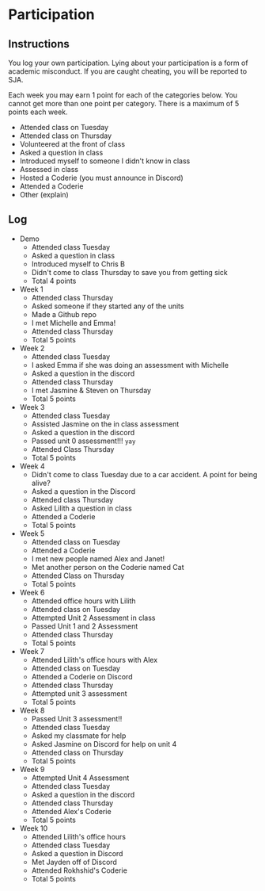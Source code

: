 Participation
=============

## Instructions ##

You log your own participation. Lying about your participation is a form of
academic misconduct. If you are caught cheating, you will be reported to SJA.

Each week you may earn 1 point for each of the categories below. You cannot get
more than one point per category. There is a maximum of 5 points each week.

+ Attended class on Tuesday
+ Attended class on Thursday
+ Volunteered at the front of class
+ Asked a question in class
+ Introduced myself to someone I didn't know in class
+ Assessed in class
+ Hosted a Coderie (you must announce in Discord)
+ Attended a Coderie
+ Other (explain)

## Log ##

- Demo
	+ Attended class Tuesday
	+ Asked a question in class
	+ Introduced myself to Chris B
	+ Didn't come to class Thursday to save you from getting sick
	+ Total 4 points
- Week 1
	+ Attended class Thursday
	+ Asked someone if they started any of the units
	+ Made a Github repo
	+ I met Michelle and Emma!
	+ Attended class Thursday
	+ Total 5 points
- Week 2
	+ Attended class Tuesday
	+ I asked Emma if she was doing an assessment with Michelle
	+ Asked a question in the discord
	+ Attended class Thursday
	+ I met Jasmine & Steven on Thursday
	+ Total 5 points
- Week 3
	+ Attended class Tuesday
	+ Assisted Jasmine on the in class assessment
	+ Asked a question in the discord
	+ Passed unit 0 assessment!!! `yay`
	+ Attended Class Thursday
	+ Total 5 points
- Week 4
	+ Didn't come to class Tuesday due to a car accident. A point for being alive?
	+ Asked a question in the Discord
	+ Attended class Thursday
	+ Asked Lilith a question in class
	+ Attended a Coderie
	+ Total 5 points
- Week 5
	+ Attended class on Tuesday
	+ Attended a Coderie
	+ I met new people named Alex and Janet!
	+ Met another person on the Coderie named Cat
	+ Attended Class on Thursday
	+ Total 5 points
- Week 6
	+ Attended office hours with Lilith
	+ Attended class on Tuesday
	+ Attempted Unit 2 Assessment in class
	+ Passed Unit 1 and 2 Assessment
	+ Attended class Thursday
	+ Total 5 points
- Week 7
	+ Attended Lilith's office hours with Alex
	+ Attended class on Tuesday
	+ Attended a Coderie on Discord
	+ Attended class Thursday
	+ Attempted unit 3 assessment
	+ Total 5 points
- Week 8
	+ Passed Unit 3 assessment!! 
	+ Attended class Tuesday
	+ Asked my classmate for help
	+ Asked Jasmine on Discord for help on unit 4
	+ Attended class on Thursday
	+ Total 5 points
- Week 9
	+ Attempted Unit 4 Assessment
	+ Attended class Tuesday
	+ Asked a question in the discord
	+ Attended class Thursday
	+ Attended Alex's Coderie
	+ Total 5 points
- Week 10
	+ Attended Lilith's office hours
	+ Attended class Tuesday
	+ Asked a question in Discord
	+ Met Jayden off of Discord
	+ Attended Rokhshid's Coderie
	+ Total 5 points